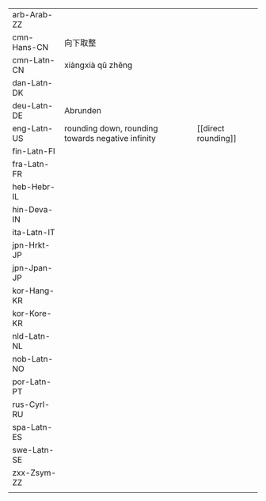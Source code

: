 | | | |
|-|-|-|
| arb-Arab-ZZ |  |  |
| cmn-Hans-CN | 向下取整 |  |
| cmn-Latn-CN | xiàngxià qǔ zhěng |  |
| dan-Latn-DK |  |  |
| deu-Latn-DE | Abrunden |  |
| eng-Latn-US | rounding down, rounding towards negative infinity | [[direct rounding]] |
| fin-Latn-FI |  |  |
| fra-Latn-FR |  |  |
| heb-Hebr-IL |  |  |
| hin-Deva-IN |  |  |
| ita-Latn-IT |  |  |
| jpn-Hrkt-JP |  |  |
| jpn-Jpan-JP |  |  |
| kor-Hang-KR |  |  |
| kor-Kore-KR |  |  |
| nld-Latn-NL |  |  |
| nob-Latn-NO |  |  |
| por-Latn-PT |  |  |
| rus-Cyrl-RU |  |  |
| spa-Latn-ES |  |  |
| swe-Latn-SE |  |  |
| zxx-Zsym-ZZ |  |  |
|  |  |  |